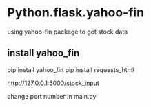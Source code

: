 # Python.flask.yahoo-fin
using yahoo-fin package to get stock data



install yahoo_fin
-------------------
pip install yahoo_fin
pip install requests_html


http://127.0.0.1:5000/stock_input

change port number in main.py

